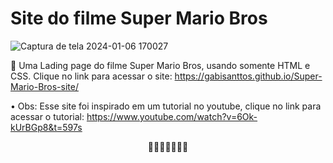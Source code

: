 # Site do filme Super Mario Bros 
![Captura de tela 2024-01-06 170027](https://github.com/gabisanttos/Super-Mario-Bros-site/assets/143444383/e907c85f-341a-4f09-90f0-b8c49d019607) 
 
📌 Uma Lading page do filme Super Mario Bros, usando somente HTML e CSS. Clique no link para acessar o site: https://gabisanttos.github.io/Super-Mario-Bros-site/ 
 
• Obs: Esse site foi inspirado em um tutorial no youtube, clique no link para acessar o tutorial: https://www.youtube.com/watch?v=6Ok-kUrBGp8&t=597s  

<p align="center">🍄🍄🍄🍄🍄🍄🍄</p>
  
 
